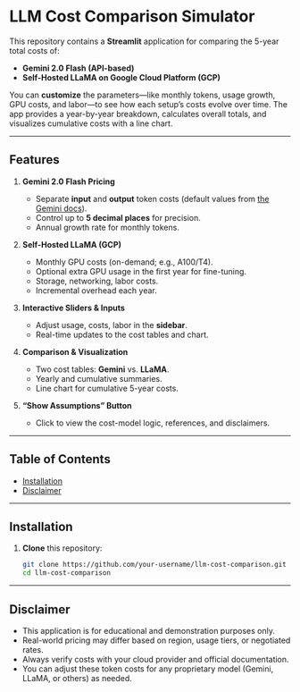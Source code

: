 # LLM Cost Comparison Simulator

This repository contains a **Streamlit** application for comparing the 5-year total costs of:

- **Gemini 2.0 Flash (API-based)**  
- **Self-Hosted LLaMA on Google Cloud Platform (GCP)**

You can **customize** the parameters—like monthly tokens, usage growth, GPU costs, and labor—to see how each setup’s costs evolve over time. The app provides a year-by-year breakdown, calculates overall totals, and visualizes cumulative costs with a line chart.

---

## Features

1. **Gemini 2.0 Flash Pricing**  
   - Separate **input** and **output** token costs (default values from [the Gemini docs](https://ai.google.dev/gemini-api/docs/pricing#gemini-2.0-flash)).
   - Control up to **5 decimal places** for precision.
   - Annual growth rate for monthly tokens.

2. **Self-Hosted LLaMA (GCP)**  
   - Monthly GPU costs (on-demand; e.g., A100/T4).
   - Optional extra GPU usage in the first year for fine-tuning.
   - Storage, networking, labor costs.
   - Incremental overhead each year.

3. **Interactive Sliders & Inputs**  
   - Adjust usage, costs, labor in the **sidebar**.
   - Real-time updates to the cost tables and chart.

4. **Comparison & Visualization**  
   - Two cost tables: **Gemini** vs. **LLaMA**.
   - Yearly and cumulative summaries.
   - Line chart for cumulative 5-year costs.

5. **“Show Assumptions” Button**  
   - Click to view the cost-model logic, references, and disclaimers.

---

## Table of Contents

- [Installation](#installation)
- [Disclaimer](#disclaimer)

---

## Installation

1. **Clone** this repository:
   ```bash
   git clone https://github.com/your-username/llm-cost-comparison.git
   cd llm-cost-comparison
---
## Disclaimer
- This application is for educational and demonstration purposes only.
- Real-world pricing may differ based on region, usage tiers, or negotiated rates.
- Always verify costs with your cloud provider and official documentation.
- You can adjust these token costs for any proprietary model (Gemini, LLaMA, or others) as needed.
